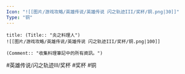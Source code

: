 ```yaml
---
Icon: "![[图片/游戏攻略/英雄传说/英雄传说 闪之轨迹III/奖杯/铜.png|30]]"
Type: "铜"
---
```

```ad-ed-sen-3-bronze
title: (Title:: "炎之料理人")
![[图片/游戏攻略/英雄传说/英雄传说 闪之轨迹III/奖杯/铜.png|100]]

(Comment:: "收集料理筆記中的所有資訊。")
```

#英雄传说/闪之轨迹III/奖杯  #奖杯 #铜